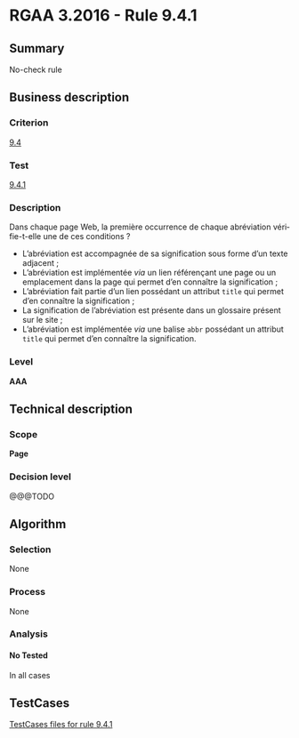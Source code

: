 # RGAA 3.2016 - Rule 9.4.1

## Summary
No-check rule


## Business description

### Criterion
[9.4](http://references.modernisation.gouv.fr/rgaa-accessibilite/criteres.html#crit-9-4)

### Test
[9.4.1](http://references.modernisation.gouv.fr/rgaa-accessibilite/criteres.html#test-9-4-1)

### Description
<div lang="fr">Dans chaque page Web, la premi&#xE8;re occurrence de chaque abr&#xE9;viation v&#xE9;rifie-t-elle une de ces conditions&nbsp;? <ul><li>L&#x2019;abr&#xE9;viation est accompagn&#xE9;e de sa signification sous forme d&#x2019;un texte adjacent&nbsp;;</li> <li>L&#x2019;abr&#xE9;viation est impl&#xE9;ment&#xE9;e <i>via</i> un lien r&#xE9;f&#xE9;ren&#xE7;ant une page ou un emplacement dans la page qui permet d&#x2019;en conna&#xEE;tre la signification&nbsp;;</li> <li>L&#x2019;abr&#xE9;viation fait partie d&#x2019;un lien poss&#xE9;dant un attribut <code lang="en">title</code> qui permet d&#x2019;en conna&#xEE;tre la signification&nbsp;;</li> <li>La signification de l&#x2019;abr&#xE9;viation est pr&#xE9;sente dans un glossaire pr&#xE9;sent sur le site&nbsp;;</li> <li>L&#x2019;abr&#xE9;viation est impl&#xE9;ment&#xE9;e <i>via</i> une balise <code lang="en">abbr</code> poss&#xE9;dant un attribut <code lang="en">title</code> qui permet d&#x2019;en conna&#xEE;tre la signification.</li> </ul></div>

### Level
**AAA**


## Technical description

### Scope
**Page**

### Decision level
@@@TODO


## Algorithm

### Selection
None

### Process
None

### Analysis

#### No Tested
In all cases


##  TestCases

[TestCases files for rule 9.4.1](https://github.com/Asqatasun/Asqatasun/tree/RGAA_3.2016/rules/rules-rgaa3.2016/src/test/resources/testcases/rgaa32016/Rgaa32016Rule090401/)


